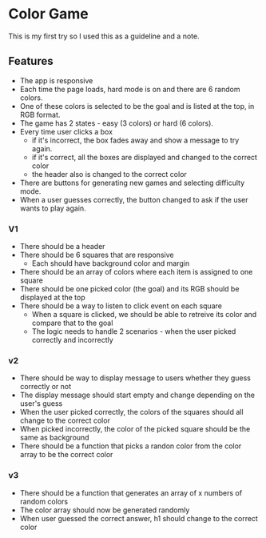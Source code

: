# Color Game

This is my first try so I used this as a guideline and a note.

## Features
* The app is responsive
* Each time the page loads, hard mode is on and there are 6 random colors.
* One of these colors is selected to be the goal and is listed at the top, in RGB format.
* The game has 2 states - easy (3 colors) or hard (6 colors).
* Every time user clicks a box
    * if it's incorrect, the box fades away and show a message to try again.
    * if it's correct, all the boxes are displayed and changed to the correct color
    * the header also is changed to the correct color
* There are buttons for generating new games and selecting difficulty mode.
* When a user guesses correctly, the button changed to ask if the user wants to play again.

### V1 
* There should be a header
* There should be 6 squares that are responsive
    * Each should have background color and margin
* There should be an array of colors where each item is assigned to one square
* There should be one picked color (the goal) and its RGB should be displayed at the top
* There should be a way to listen to click event on each square
    * When a square is clicked, we should be able to retreive its color and compare that to the goal
    * The logic needs to handle 2 scenarios - when the user picked correctly and incorrectly

### v2 
* There should be way to display message to users whether they guess correctly or not
* The display message should start empty and change depending on the user's guess
* When the user picked correctly, the colors of the squares should all change to the correct color
* When picked incorrectly, the color of the picked square should be the same as background
* There should be a function that picks a randon color from the color array to be the correct color


### v3
* There should be a function that generates an array of x numbers of random colors 
* The color array should now be generated randomly
* When user guessed the correct answer, h1 should change to the correct color


